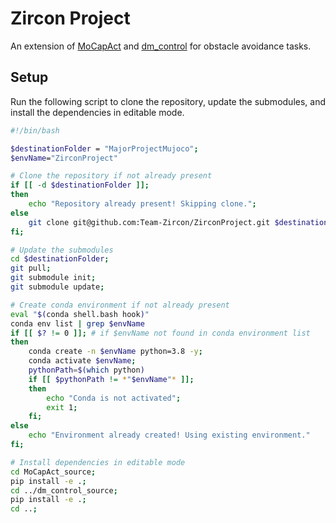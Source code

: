 # Zircon Project

An extension of [MoCapAct](https://microsoft.github.io/MoCapAct/) and [dm_control](https://www.deepmind.com/publications/dm-control-software-and-tasks-for-continuous-control) for obstacle avoidance tasks.

## Setup

Run the following script to clone the repository, update the submodules, and install the dependencies in editable mode.

```bash
#!/bin/bash

$destinationFolder = "MajorProjectMujoco";
$envName="ZirconProject"

# Clone the repository if not already present
if [[ -d $destinationFolder ]];
then
    echo "Repository already present! Skipping clone.";
else
    git clone git@github.com:Team-Zircon/ZirconProject.git $destinationFolder;
fi;

# Update the submodules
cd $destinationFolder;
git pull;
git submodule init;
git submodule update;

# Create conda environment if not already present
eval "$(conda shell.bash hook)"
conda env list | grep $envName
if [[ $? != 0 ]]; # if $envName not found in conda environment list
then
    conda create -n $envName python=3.8 -y;
    conda activate $envName;
    pythonPath=$(which python)
    if [[ $pythonPath != *"$envName"* ]];
    then
        echo "Conda is not activated";
        exit 1;
    fi;
else
    echo "Environment already created! Using existing environment."
fi;

# Install dependencies in editable mode
cd MoCapAct_source;
pip install -e .;
cd ../dm_control_source;
pip install -e .;
cd ..;
```
